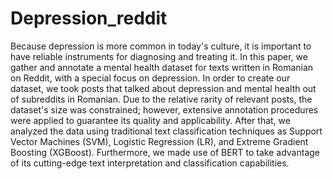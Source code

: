 # Depression_reddit
Because depression is more common in today's culture, it is important to have reliable instruments for diagnosing and treating it. In this paper, we gather and annotate a mental health dataset for texts written in Romanian on Reddit, with a special focus on depression. In order to create our dataset, we took posts that talked about depression and mental health out of subreddits in Romanian. Due to the relative rarity of relevant posts, the dataset's size was constrained; however, extensive annotation procedures were applied to guarantee its quality and applicability. After that, we analyzed the data using traditional text classification techniques as Support Vector Machines (SVM), Logistic Regression (LR), and Extreme Gradient Boosting (XGBoost). Furthermore, we made use of BERT  to take advantage of its cutting-edge text interpretation and classification capabilities.

